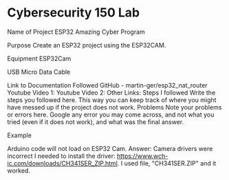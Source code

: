 # Cybersecurity 150 Lab
Name of Project
ESP32 Amazing Cyber Program

Purpose
Create an ESP32 project using the ESP32CAM.

Equipment
ESP32Cam

USB Micro Data Cable

Link to Documentation Followed
GitHub - martin-ger/esp32_nat_router
Youtube Video 1:
Youtube Video 2:
Other Links:
Steps I followed
Write the steps you followed here. This way you can keep track of where you might have messed up if the project does not work.
Problems
Note your problems or errors here. Google any error you may come across, and not what you tried (even if it does not work), and what was the final answer.

Example

Arduino code will not load on ESP32 Cam. Answer: Camera drivers were incorrect I needed to install the driver: https://www.wch-ic.com/downloads/CH341SER_ZIP.html. I used file, "CH341SER.ZIP" and it worked.
